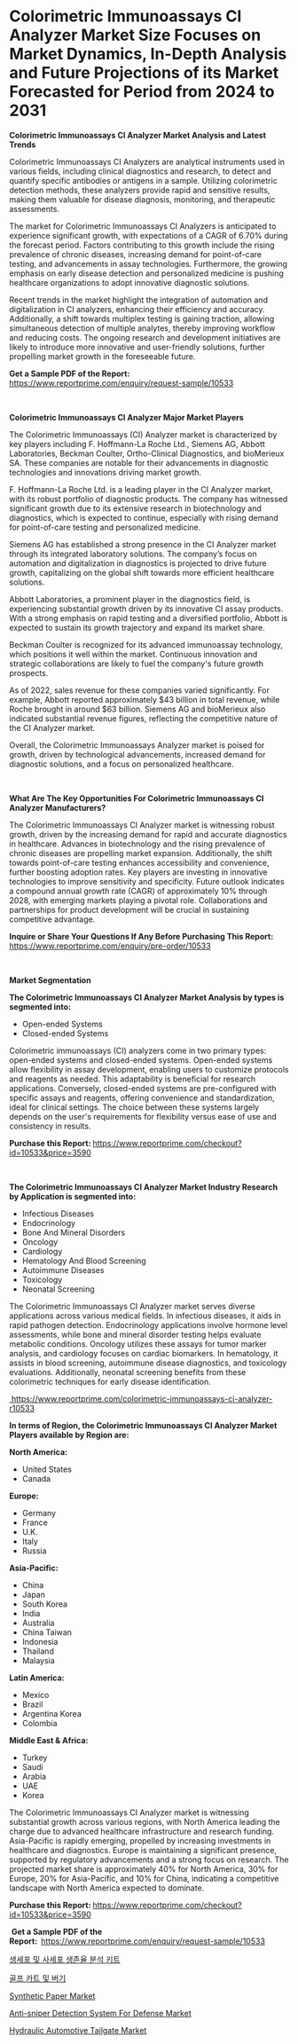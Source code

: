 <p><h1>Colorimetric Immunoassays CI Analyzer Market Size Focuses on Market Dynamics, In-Depth Analysis and Future Projections of its Market Forecasted for Period from 2024 to 2031</h1></p><p><strong>Colorimetric Immunoassays CI Analyzer Market Analysis and Latest Trends</strong></p>
<p><p>Colorimetric Immunoassays CI Analyzers are analytical instruments used in various fields, including clinical diagnostics and research, to detect and quantify specific antibodies or antigens in a sample. Utilizing colorimetric detection methods, these analyzers provide rapid and sensitive results, making them valuable for disease diagnosis, monitoring, and therapeutic assessments. </p><p>The market for Colorimetric Immunoassays CI Analyzers is anticipated to experience significant growth, with expectations of a CAGR of 6.70% during the forecast period. Factors contributing to this growth include the rising prevalence of chronic diseases, increasing demand for point-of-care testing, and advancements in assay technologies. Furthermore, the growing emphasis on early disease detection and personalized medicine is pushing healthcare organizations to adopt innovative diagnostic solutions.</p><p>Recent trends in the market highlight the integration of automation and digitalization in CI analyzers, enhancing their efficiency and accuracy. Additionally, a shift towards multiplex testing is gaining traction, allowing simultaneous detection of multiple analytes, thereby improving workflow and reducing costs. The ongoing research and development initiatives are likely to introduce more innovative and user-friendly solutions, further propelling market growth in the foreseeable future.</p></p>
<p><strong>Get a Sample PDF of the Report:&nbsp;</strong> <a href="https://www.reportprime.com/enquiry/request-sample/10533">https://www.reportprime.com/enquiry/request-sample/10533</a></p>
<p>&nbsp;</p>
<p><strong>Colorimetric Immunoassays CI Analyzer Major Market Players</strong></p>
<p><p>The Colorimetric Immunoassays (CI) Analyzer market is characterized by key players including F. Hoffmann-La Roche Ltd., Siemens AG, Abbott Laboratories, Beckman Coulter, Ortho-Clinical Diagnostics, and bioMerieux SA. These companies are notable for their advancements in diagnostic technologies and innovations driving market growth.</p><p>F. Hoffmann-La Roche Ltd. is a leading player in the CI Analyzer market, with its robust portfolio of diagnostic products. The company has witnessed significant growth due to its extensive research in biotechnology and diagnostics, which is expected to continue, especially with rising demand for point-of-care testing and personalized medicine.</p><p>Siemens AG has established a strong presence in the CI Analyzer market through its integrated laboratory solutions. The company’s focus on automation and digitalization in diagnostics is projected to drive future growth, capitalizing on the global shift towards more efficient healthcare solutions.</p><p>Abbott Laboratories, a prominent player in the diagnostics field, is experiencing substantial growth driven by its innovative CI assay products. With a strong emphasis on rapid testing and a diversified portfolio, Abbott is expected to sustain its growth trajectory and expand its market share.</p><p>Beckman Coulter is recognized for its advanced immunoassay technology, which positions it well within the market. Continuous innovation and strategic collaborations are likely to fuel the company's future growth prospects.</p><p>As of 2022, sales revenue for these companies varied significantly. For example, Abbott reported approximately $43 billion in total revenue, while Roche brought in around $63 billion. Siemens AG and bioMerieux also indicated substantial revenue figures, reflecting the competitive nature of the CI Analyzer market.</p><p>Overall, the Colorimetric Immunoassays Analyzer market is poised for growth, driven by technological advancements, increased demand for diagnostic solutions, and a focus on personalized healthcare.</p></p>
<p>&nbsp;</p>
<p><strong>What Are The Key Opportunities For Colorimetric Immunoassays CI Analyzer Manufacturers?</strong></p>
<p><p>The Colorimetric Immunoassays CI Analyzer market is witnessing robust growth, driven by the increasing demand for rapid and accurate diagnostics in healthcare. Advances in biotechnology and the rising prevalence of chronic diseases are propelling market expansion. Additionally, the shift towards point-of-care testing enhances accessibility and convenience, further boosting adoption rates. Key players are investing in innovative technologies to improve sensitivity and specificity. Future outlook indicates a compound annual growth rate (CAGR) of approximately 10% through 2028, with emerging markets playing a pivotal role. Collaborations and partnerships for product development will be crucial in sustaining competitive advantage.</p></p>
<p><strong>Inquire or Share Your Questions If Any Before Purchasing This Report:</strong> <a href="https://www.reportprime.com/enquiry/pre-order/10533">https://www.reportprime.com/enquiry/pre-order/10533</a></p>
<p>&nbsp;</p>
<p><strong>Market Segmentation</strong></p>
<p><strong>The Colorimetric Immunoassays CI Analyzer Market Analysis by types is segmented into:</strong></p>
<p><ul><li>Open-ended Systems</li><li>Closed-ended Systems</li></ul></p>
<p><p>Colorimetric immunoassays (CI) analyzers come in two primary types: open-ended systems and closed-ended systems. Open-ended systems allow flexibility in assay development, enabling users to customize protocols and reagents as needed. This adaptability is beneficial for research applications. Conversely, closed-ended systems are pre-configured with specific assays and reagents, offering convenience and standardization, ideal for clinical settings. The choice between these systems largely depends on the user's requirements for flexibility versus ease of use and consistency in results.</p></p>
<p><strong>Purchase this Report:&nbsp;</strong><a href="https://www.reportprime.com/checkout?id=10533&price=3590">https://www.reportprime.com/checkout?id=10533&price=3590</a></p>
<p>&nbsp;</p>
<p><strong>The Colorimetric Immunoassays CI Analyzer Market Industry Research by Application is segmented into:</strong></p>
<p><ul><li>Infectious Diseases</li><li>Endocrinology</li><li>Bone And Mineral Disorders</li><li>Oncology</li><li>Cardiology</li><li>Hematology And Blood Screening</li><li>Autoimmune Diseases</li><li>Toxicology</li><li>Neonatal Screening</li></ul></p>
<p><p>The Colorimetric Immunoassays CI Analyzer market serves diverse applications across various medical fields. In infectious diseases, it aids in rapid pathogen detection. Endocrinology applications involve hormone level assessments, while bone and mineral disorder testing helps evaluate metabolic conditions. Oncology utilizes these assays for tumor marker analysis, and cardiology focuses on cardiac biomarkers. In hematology, it assists in blood screening, autoimmune disease diagnostics, and toxicology evaluations. Additionally, neonatal screening benefits from these colorimetric techniques for early disease identification.</p></p>
<p><a href="https://www.reportprime.com/colorimetric-immunoassays-ci-analyzer-r10533">&nbsp;https://www.reportprime.com/colorimetric-immunoassays-ci-analyzer-r10533</a></p>
<p><strong>In terms of Region, the Colorimetric Immunoassays CI Analyzer Market Players available by Region are:</strong></p>
<p>
    <p> <strong> North America: </strong>
        <ul>
            <li>United States</li>
            <li>Canada</li>
        </ul>
        </p> 
    <p> <strong> Europe: </strong>
        <ul>
            <li>Germany</li>
            <li>France</li>
            <li>U.K.</li>
            <li>Italy</li>
            <li>Russia</li>
        </ul>
        </p> 
    <p> <strong> Asia-Pacific: </strong>
        <ul>
            <li>China</li>
            <li>Japan</li>
            <li>South Korea</li>
            <li>India</li>
            <li>Australia</li>
            <li>China Taiwan</li>
            <li>Indonesia</li>
            <li>Thailand</li>
            <li>Malaysia</li>
        </ul>
        </p> 
    <p> <strong> Latin America: </strong>
        <ul>
            <li>Mexico</li>
            <li>Brazil</li>
            <li>Argentina Korea</li>
            <li>Colombia</li>
        </ul>
        </p> 
    <p> <strong> Middle East & Africa: </strong>
        <ul>
            <li>Turkey</li>
            <li>Saudi</li>
            <li>Arabia</li>
            <li>UAE</li>
            <li>Korea</li>
        </ul>
    </p>
    </p>
<p><p>The Colorimetric Immunoassays CI Analyzer market is witnessing substantial growth across various regions, with North America leading the charge due to advanced healthcare infrastructure and research funding. Asia-Pacific is rapidly emerging, propelled by increasing investments in healthcare and diagnostics. Europe is maintaining a significant presence, supported by regulatory advancements and a strong focus on research. The projected market share is approximately 40% for North America, 30% for Europe, 20% for Asia-Pacific, and 10% for China, indicating a competitive landscape with North America expected to dominate.</p></p>
<p><strong>Purchase this Report: </strong><a href="https://www.reportprime.com/checkout?id=10533&price=3590">https://www.reportprime.com/checkout?id=10533&price=3590</a></p>
<p>&nbsp;<strong>Get a Sample PDF of the Report:&nbsp;&nbsp;</strong><a href="https://www.reportprime.com/enquiry/request-sample/10533">https://www.reportprime.com/enquiry/request-sample/10533</a></p>
<p><strong></strong></p>
<p><p><a href="https://medium.com/@darianswift1922_33282/live-dead-cell-viability-assay-kit-market-%EC%9D%98-%EA%B8%80%EB%A1%9C%EB%B2%8C-%EC%8B%9C%EC%9E%A5-%EA%B0%9C%EC%9A%94%EB%8A%94-%EC%A0%84-%EC%84%B8%EA%B3%84-%EB%B0%8F-%EC%A3%BC%EC%9A%94-%EC%8B%9C%EC%9E%A5%EC%9D%98-%EC%82%B0%EC%97%85%EC%97%90-%EC%98%81%ED%96%A5%EC%9D%84-%EB%AF%B8%EC%B9%98%EB%8A%94-%EC%A3%BC%EC%9A%94-%ED%8A%B8%EB%A0%8C%EB%93%9C%EC%97%90-%EB%8C%80%ED%95%9C-%EB%8F%85%ED%8A%B9%ED%95%9C-ffe316ee0a34">생세포 및 사세포 생존율 분석 키트</a></p><p><a href="https://medium.com/@darianswift1922_33282/%EC%84%B8%EA%B3%84-golf-cart-and-buggy-market-%EC%9D%80-2024%EC%97%90%EC%84%9C-2031%EB%A1%9C-%EC%97%B0%ED%8F%89%EA%B7%A0-%EC%A6%9D%EA%B0%80%EC%9C%A8%EC%9D%84-%EB%B3%B4%EC%9D%BC-%EA%B2%83%EC%9C%BC%EB%A1%9C-%EC%98%88%EC%83%81%EB%90%A9%EB%8B%88%EB%8B%A4-f94b1cfed82a">골프 카트 및 버기</a></p><p><a href="https://www.linkedin.com/pulse/global-synthetic-paper-market-trends-forecasts-strategic-analysis-jqmse?trackingId=eYM4xw%2BwSGCa8CFmLzWORw%3D%3D">Synthetic Paper Market</a></p><p><a href="https://issuu.com/reportprime-2/docs/anti-sniper-detection-system-for-de_83306ccd2e97b2">Anti-sniper Detection System For Defense Market</a></p><p><a href="https://medium.com/@bubursruntul3/this-report-on-hydraulic-automotive-tailgate-market-is-a-comprehensive-analysis-of-market-shares-82d93a868982">Hydraulic Automotive Tailgate Market</a></p></p>